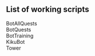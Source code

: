 <h2>List of working scripts</h2> 
<p> 
BotAllQuests<br>
BotQuests<br>
BotTraining<br>
KikuBot<br>
Tower<br>
</p>

